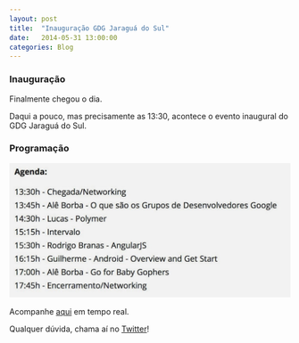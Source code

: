 ```yaml
---
layout: post
title:  "Inauguração GDG Jaraguá do Sul"
date:   2014-05-31 13:00:00
categories: Blog
---
```


<h3>Inauguração</h3>
Finalmente chegou o dia.

Daqui a pouco, mas precisamente as 13:30, acontece o evento inaugural do GDG Jaraguá do Sul.

<h3>Programação</h3>
<img src="/img/posts/programacaoGDG.jpg" />

Acompanhe <a href="https://github.com/FabricioRonchi/GDGEvento1" target="_blank">aqui</a> em tempo real.

Qualquer dúvida, chama aí no <a href="https://twitter.com/FRonchii" target="blank">Twitter</a>!
